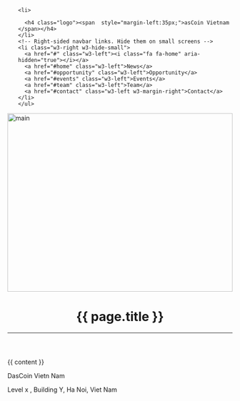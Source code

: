 <!doctype html>
<html lang="en">
<head>

<title>{{ page.title }}</title>
<meta charset="UTF-8">
<meta name="viewport" content="width=device-width, initial-scale=1">
<link rel="stylesheet" href="{{ site.url }}/assets/w3.css">
<link rel="stylesheet" href="{{ site.url }}/assets/custom.css">
<link rel="stylesheet" href="{{ site.url }}/assets/font-awesome/css/font-awesome.min.css">
<script src="{{ site.url }}/assets/jquery-3.1.1.min.js"></script>
</head>

<body>

<!-- Navigation bar -->
<div>
  <div class="w3-top">
  <ul class="w3-navbar w3-white w3-wide w3-padding-8 w3-card-2">

    <li>

      <h4 class="logo"><span  style="margin-left:35px;">asCoin Vietnam </span></h4>
    </li>
    <!-- Right-sided navbar links. Hide them on small screens -->
    <li class="w3-right w3-hide-small">
      <a href="#" class="w3-left"><i class="fa fa-home" aria-hidden="true"></i></a>
      <a href="#home" class="w3-left">News</a>
      <a href="#opportunity" class="w3-left">Opportunity</a>
      <a href="#events" class="w3-left">Events</a>
      <a href="#team" class="w3-left">Team</a>
      <a href="#contact" class="w3-left w3-margin-right">Contact</a>
    </li>
    </ul>
  </div>
  <div class="w3-padding-small w3-hide-small">
    <img src="{{ site.url }}/assets/images/global01.png" class="w3-round" alt="main" width="100%" height="400px">
  </div>
</div>

<!-- Header -->
<header class="w3-display-container w3-content w3-wide" style="max-width:1600px;min-width:500px" id="home">
  <!-- About Section -->
 <div class="w3-row" id="header">
   <div class="w3-center w3-display-center w3-padding-small w3-opacity">
     <h1 class="w3-jumbo" >{{ page.title }}</h1>
   </div>
 </div>
 <hr>
</header>


<!-- Page content -->
{{ content }}

<!-- Footer -->
<footer class="w3-center w3-light-grey w3-padding-12">
  <p><i class="fa fa-copyright" aria-hidden="true"></i> DasCoin Vietn Nam</p>
  <p>Level x , Building Y, Ha Noi, Viet Nam</p>
</footer>

</body>

</html>
